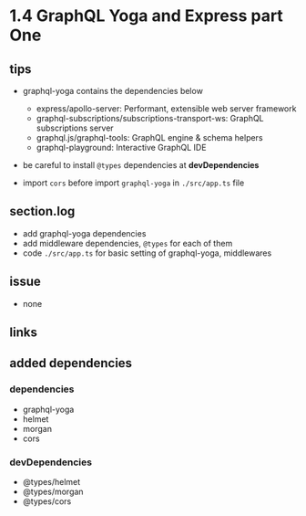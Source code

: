# 1.4 GraphQL Yoga and Express part One

## tips

- graphql-yoga contains the dependencies below

  - express/apollo-server: Performant, extensible web server framework
  - graphql-subscriptions/subscriptions-transport-ws: GraphQL subscriptions server
  - graphql.js/graphql-tools: GraphQL engine & schema helpers
  - graphql-playground: Interactive GraphQL IDE

- be careful to install `@types` dependencies at **devDependencies**
- import `cors` before import `graphql-yoga` in `./src/app.ts` file

## section.log

- add graphql-yoga dependencies
- add middleware dependencies, `@types` for each of them
- code `./src/app.ts` for basic setting of graphql-yoga, middlewares

## issue

- none

## links

## added dependencies

### dependencies

- graphql-yoga
- helmet
- morgan
- cors

### devDependencies

- @types/helmet
- @types/morgan
- @types/cors
